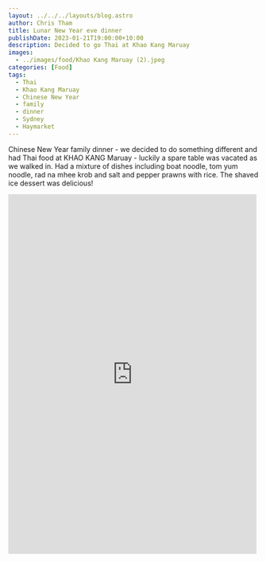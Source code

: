 ```yaml
---
layout: ../../../layouts/blog.astro
author: Chris Tham
title: Lunar New Year eve dinner
publishDate: 2023-01-21T19:00:00+10:00
description: Decided to go Thai at Khao Kang Maruay
images:
  - ../images/food/Khao Kang Maruay (2).jpeg
categories: [Food]
tags:
  - Thai
  - Khao Kang Maruay
  - Chinese New Year
  - family
  - dinner
  - Sydney
  - Haymarket
---
```


Chinese New Year family dinner - we decided to do something different and had Thai food at KHAO KANG Maruay - luckily a spare table was vacated as we walked in. Had a mixture of dishes including boat noodle, tom yum noodle, rad na mhee krob and salt and pepper prawns with rice. The shaved ice dessert was delicious!

<iframe src="https://www.facebook.com/plugins/post.php?href=https%3A%2F%2Fwww.facebook.com%2Fchris1.tham%2Fposts%2Fpfbid02GTNusb7VNe9RHdoVfhAXJBvXjXrTDbymfs9sDTeuN2uaGb1LdBhKSUfqyS1LgJEZl&show_text=true&width=500" width="500" height="723" style="border:none;overflow:hidden" scrolling="no" frameborder="0" allowfullscreen="true" allow="autoplay; clipboard-write; encrypted-media; picture-in-picture; web-share"></iframe>
